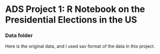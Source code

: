 # ADS Project 1:  R Notebook on the Presidential Elections in the US

### Data folder

Here is the original data, and I used sav format of the data in this project.